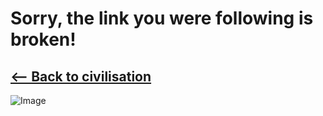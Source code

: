 # Sorry, the link you were following is broken!

## [<-- Back to civilisation](https://github.com/ToggleInc/toggle)
![Image](https://s3-eu-west-1.amazonaws.com/toggleinc.downloads/theendoftheyellowbrickroad1.jpg)
